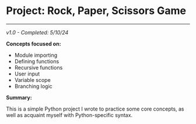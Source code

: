 # Project: Rock, Paper, Scissors Game
---
*v1.0 - Completed: 5/10/24*

**Concepts focused on:** 
- Module importing
- Defining functions
- Recursive functions
- User input
- Variable scope
- Branching logic

**Summary:**

This is a simple Python project I wrote to practice some core
concepts, as well as acquaint myself with Python-specific syntax.
